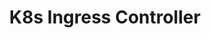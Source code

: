 ---
title: K8s Ingress Controller
description: Any non Azure controller, e.g. nginx, traefik
complexity: 5
security: 0
price: 0
operations: 5
---